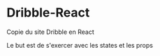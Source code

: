 # Dribble-React
Copie du site Dribble en React

Le but est de s'exercer avec les states et les props
